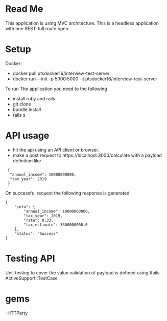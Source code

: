 # Read Me

This application is using MVC architecture. This is a headless application with one REST-full route open.

# Setup

Docker:
 - docker pull ptsdocker16/interview-test-server
 - docker run --init -p 5000:5000 -it ptsdocker16/interview-test-server

To run The application you need to the following
 - install ruby and rails
 - git clone
 - bundle install
 - rails s

# API usage
 
 - hit the api using an API client or browser.
 - make a post request to https://localhost:3000/calculate
 with a payload definition like

```
 {
  "annual_income": 10000000000,
  "tax_year": 2019
 }
```
On successful request the following response is generated

```
{
    "info": {
        "annual_income": 10000000000,
        "tax_year": 2019,
        "rate": 0.33,
        "tax_estimate": 3300000000.0
    },
    "status": "Success"
}
```

# Testing API

Unit testing to cover the value validation of payload is defined using Rails ActiveSupport::TestCase




# gems

 -HTTParty
